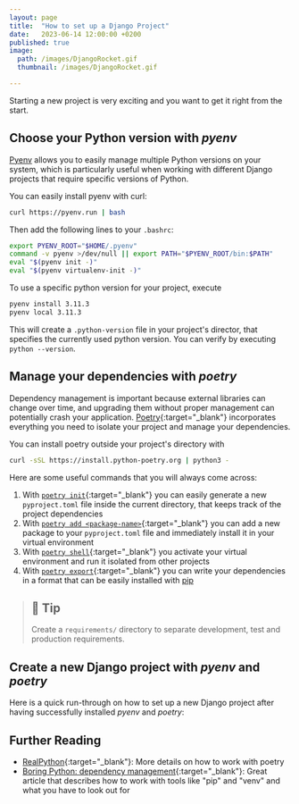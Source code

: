 ```yaml
---
layout: page
title:  "How to set up a Django Project"
date:   2023-06-14 12:00:00 +0200
published: true
image: 
  path: /images/DjangoRocket.gif
  thumbnail: /images/DjangoRocket.gif

---
```


Starting a new project is very exciting and you want to get it right from the start.

<style>
    header.masthead > div.wrap {
        display: none;
    }
</style>

## Choose your Python version with *pyenv*

[Pyenv][pyenv-install] allows you to easily manage multiple Python versions on your system, which is particularly useful when working with different Django projects that require specific versions of Python. 

You can easily install pyenv with curl:

```bash
curl https://pyenv.run | bash
```

Then add the following lines to your `.bashrc`:

```bash
export PYENV_ROOT="$HOME/.pyenv"
command -v pyenv >/dev/null || export PATH="$PYENV_ROOT/bin:$PATH"
eval "$(pyenv init -)"
eval "$(pyenv virtualenv-init -)"
```

To use a specific python version for your project, execute

```bash
pyenv install 3.11.3
pyenv local 3.11.3
```

This will create a `.python-version` file in your project's director, that specifies the currently used python version.
You can verify by executing `python --version`.

## Manage your dependencies with *poetry*

Dependency management is important because external libraries can change over time, and upgrading them without proper management can potentially crash your application.
[Poetry][poetry-install]{:target="_blank"} incorporates everything you need to isolate your project and manage your dependencies.

You can install poetry outside your project's directory with

```bash
curl -sSL https://install.python-poetry.org | python3 -
```

Here are some useful commands that you will always come across:

1. With [`poetry init`][poetry-init]{:target="_blank"} you can easily generate a new `pyproject.toml` file inside the current directory, that keeps track of the project dependencies
2. With [`poetry add <package-name>`][poetry-add]{:target="_blank"} you can add a new package to your `pyproject.toml` file and immediately install it in your virtual environment
3. With [`poetry shell`][poetry-shell]{:target="_blank"} you activate your virtual environment and run it isolated from other projects
4. With [`poetry export`][poetry-export]{:target="_blank"} you can write your dependencies in a format that can be easily installed with [pip][pip]

> ## 🤫 Tip
> Create a `requirements/` directory to separate development, test and production requirements.

## Create a new Django project with *pyenv* and *poetry*

Here is a quick run-through on how to set up a new Django project after having successfully installed *pyenv* and *poetry*:

<script src="https://gist.github.com/movileanuv/56fcce4d2351ab096cbd10e97211782f.js"></script>



## Further Reading
* [RealPython][1]{:target="_blank"}: More details on how to work with poetry
* [Boring Python: dependency management][2]{:target="_blank"}: Great article that describes how to work with tools like "pip" and "venv" and what you have to look out for



[1]: https://realpython.com/dependency-management-python-poetry/
[2]: https://www.b-list.org/weblog/2022/may/13/boring-python-dependencies/
[pip]: https://pip.pypa.io/en/stable/installation/
[poetry-install]: https://python-poetry.org/docs/#installation
[poetry-init]: https://python-poetry.org/docs/cli/#init
[poetry-add]: https://python-poetry.org/docs/cli/#add
[poetry-shell]: https://python-poetry.org/docs/cli/#shell
[poetry-export]: https://python-poetry.org/docs/cli/#export
[venv-in-docker]: https://www.b-list.org/weblog/2022/may/13/boring-python-dependencies/#:~:text=And%20even%20if%20you%E2%80%99re%20deploying%20in%20a%20container%20which%20you%20know%20has%20only%20one%20Python%20interpreter%20in%20it%2C%20I%20still%20urge%20you%20to%20create%20a%20virtual%20environment%20inside%20it%20anyway
[pyenv-install]: https://github.com/pyenv/pyenv#installation
[pyenv-docs]: https://github.com/pyenv/pyenv
